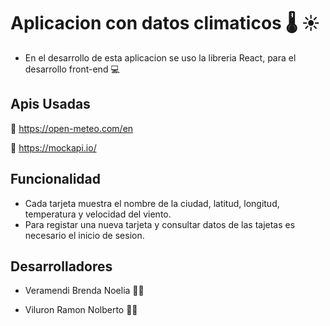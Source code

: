 # Aplicacion con datos climaticos :thermometer: :sunny:

* En el desarrollo de esta aplicacion se uso  la libreria React, para el desarrollo front-end  :computer:

## Apis Usadas

:link: https://open-meteo.com/en

:link: https://mockapi.io/

## Funcionalidad

* Cada tarjeta muestra el nombre de la ciudad, latitud, longitud, temperatura y velocidad del viento.
* Para registar una nueva tarjeta y consultar datos de las tajetas es necesario el inicio de sesion.

## Desarrolladores
* Veramendi Brenda Noelia 	:woman_technologist:

* Viluron Ramon Nolberto 	:man_technologist:




